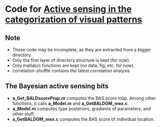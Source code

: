 # Code for [Active sensing in the categorization of visual patterns](https://elifesciences.org/content/5/e12215)

## Note
* These code may be incomplete, as they are extracted from a bigger directory.
* Only the first layer of directory structure is kept (for now).
* Only matlab/c functions are kept (no data, fig, etc. for now).
* correlation-shuffle contains the latest correlation analysis

## The Bayesian active sensing bits
* **a_Get_BALDscoreProp.m** computes the BAS score map. Among other functions, it calls **a_Model.m** and **a_GetBALDGM_mex.c**.
* **a_Model.m** computes type posteriors, gradients of parameters, and other stuff.
* **a_GetBALDGM_mex.c** computes the BAS score of individual location.
